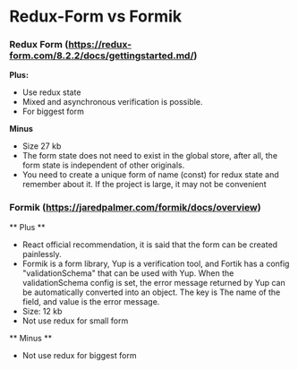 # Redux-Form vs Formik

### Redux Form (https://redux-form.com/8.2.2/docs/gettingstarted.md/)

**Plus:**
- Use redux state
- Mixed and asynchronous verification is possible.
- For biggest form

**Minus**
- Size 27 kb
- The form state does not need to exist in the global store, after all, the form state is independent of other originals.
- You need to create a unique form of name (const) for redux state and remember about it. If the project is large, it may not be convenient

### Formik (https://jaredpalmer.com/formik/docs/overview)

** Plus **
- React official recommendation, it is said that the form can be created painlessly.
- Formik is a form library, Yup is a verification tool, and Fortik has a config "validationSchema" that can be used with Yup. When the validationSchema config is set, the error message returned by Yup can be automatically converted into an object. The key is The name of the field, and value is the error message.
- Size: 12 kb
- Not use redux for small form

** Minus **
- Not use redux for biggest form